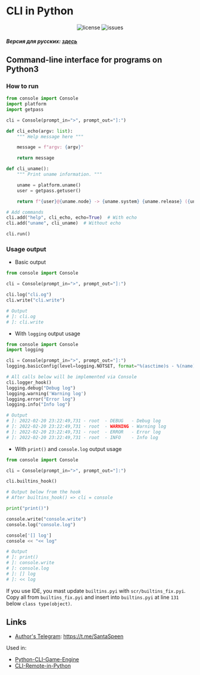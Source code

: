 # CLI in Python
<p align="center">
    <img src="https://img.shields.io/github/license/SantaSpeen/CLI-in-Python?style=for-the-badge" alt="license" title="license: MIT">
    <img src="https://img.shields.io/github/issues/SantaSpeen/CLI-in-Python?style=for-the-badge" alt="issues">
</p>

##### Версия для русских: [здесь](./README_RU.md)

## Command-line interface for programs on Python3

### How to run

```python
from console import Console
import platform
import getpass

cli = Console(prompt_in=">", prompt_out="]:")

def cli_echo(argv: list):
    """ Help message here """

    message = f"argv: {argv}"

    return message

def cli_uname():
    """ Print uname information. """

    uname = platform.uname()
    user = getpass.getuser()

    return f"{user}@{uname.node} -> {uname.system} {uname.release} ({uname.version})"

# Add commands
cli.add("help", cli_echo, echo=True)  # With echo
cli.add("uname", cli_uname)  # Without echo

cli.run()
```

### Usage output

* Basic output

```python
from console import Console

cli = Console(prompt_in=">", prompt_out="]:")

cli.log("cli.og")
cli.write("cli.write")

# Output
# ]: cli.og
# ]: cli.write
```

* With `logging` output usage

```python
from console import Console
import logging

cli = Console(prompt_in=">", prompt_out="]:")
logging.basicConfig(level=logging.NOTSET, format="%(asctime)s - %(name)-5s - %(levelname)-7s - %(message)s")

# All calls below will be implemented via Console
cli.logger_hook()
logging.debug("Debug log")
logging.warning('Warning log')
logging.error("Error log")
logging.info("Info log")

# Output
# ]: 2022-02-20 23:22:49,731 - root  - DEBUG   - Debug log
# ]: 2022-02-20 23:22:49,731 - root  - WARNING - Warning log
# ]: 2022-02-20 23:22:49,731 - root  - ERROR   - Error log
# ]: 2022-02-20 23:22:49,731 - root  - INFO    - Info log
```

* With `print()` and `console.log` output usage

```python
from console import Console

cli = Console(prompt_in=">", prompt_out="]:")

cli.builtins_hook()

# Output below from the hook
# After builtins_hook() => cli = console

print("print()")

console.write("console.write")
console.log("console.log")

console['[] log']
console << "<< log"

# Output
# ]: print()
# ]: console.write
# ]: console.log
# ]: [] log
# ]: << log
```

If you use IDE, you mast update `builtins.pyi` with `scr/builtins_fix.pyi`. <br/>
Copy all from `builtins_fix.pyi` and insert into `builtins.pyi` at line `131` below `class type(object)`.

## Links

* [Author's Telegram](https://t.me/SantaSpeen "SantaSpeen"): https://t.me/SantaSpeen

Used in: 

* [Python-CLI-Game-Engine](https://github.com/SantaSpeen/Python-CLI-Game-Engine)
* [CLI-Remote-in-Python](https://github.com/SantaSpeen/CLI-Remote-in-Python)
